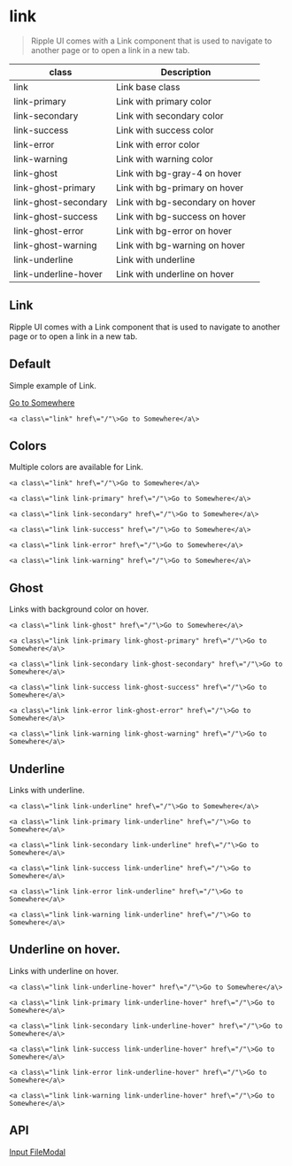 # link

> Ripple UI comes with a Link component that is used to navigate to another page or to open a link in a new tab.

| class                | Description                     |
| -------------------- | ------------------------------- |
| link                 | Link base class                 |
| link-primary         | Link with primary color         |
| link-secondary       | Link with secondary color       |
| link-success         | Link with success color         |
| link-error           | Link with error color           |
| link-warning         | Link with warning color         |
| link-ghost           | Link with bg-gray-4 on hover    |
| link-ghost-primary   | Link with bg-primary on hover   |
| link-ghost-secondary | Link with bg-secondary on hover |
| link-ghost-success   | Link with bg-success on hover   |
| link-ghost-error     | Link with bg-error on hover     |
| link-ghost-warning   | Link with bg-warning on hover   |
| link-underline       | Link with underline             |
| link-underline-hover | Link with underline on hover    |

## Link

Ripple UI comes with a Link component that is used to navigate to another page or to open a link in a new tab.

## [​](#default)Default

Simple example of Link.

[Go to Somewhere](/)

    <a class\="link" href\="/"\>Go to Somewhere</a\>

## [​](#colors)Colors

Multiple colors are available for Link.

    <a class\="link" href\="/"\>Go to Somewhere</a\>

    <a class\="link link-primary" href\="/"\>Go to Somewhere</a\>

    <a class\="link link-secondary" href\="/"\>Go to Somewhere</a\>

    <a class\="link link-success" href\="/"\>Go to Somewhere</a\>

    <a class\="link link-error" href\="/"\>Go to Somewhere</a\>

    <a class\="link link-warning" href\="/"\>Go to Somewhere</a\>

## [​](#ghost)Ghost

Links with background color on hover.

    <a class\="link link-ghost" href\="/"\>Go to Somewhere</a\>

    <a class\="link link-primary link-ghost-primary" href\="/"\>Go to Somewhere</a\>

    <a class\="link link-secondary link-ghost-secondary" href\="/"\>Go to Somewhere</a\>

    <a class\="link link-success link-ghost-success" href\="/"\>Go to Somewhere</a\>

    <a class\="link link-error link-ghost-error" href\="/"\>Go to Somewhere</a\>

    <a class\="link link-warning link-ghost-warning" href\="/"\>Go to Somewhere</a\>

## [​](#underline)Underline

Links with underline.

    <a class\="link link-underline" href\="/"\>Go to Somewhere</a\>

    <a class\="link link-primary link-underline" href\="/"\>Go to Somewhere</a\>

    <a class\="link link-secondary link-underline" href\="/"\>Go to Somewhere</a\>

    <a class\="link link-success link-underline" href\="/"\>Go to Somewhere</a\>

    <a class\="link link-error link-underline" href\="/"\>Go to Somewhere</a\>

    <a class\="link link-warning link-underline" href\="/"\>Go to Somewhere</a\>

## [​](#underline-on-hover)Underline on hover.

Links with underline on hover.

    <a class\="link link-underline-hover" href\="/"\>Go to Somewhere</a\>

    <a class\="link link-primary link-underline-hover" href\="/"\>Go to Somewhere</a\>

    <a class\="link link-secondary link-underline-hover" href\="/"\>Go to Somewhere</a\>

    <a class\="link link-success link-underline-hover" href\="/"\>Go to Somewhere</a\>

    <a class\="link link-error link-underline-hover" href\="/"\>Go to Somewhere</a\>

    <a class\="link link-warning link-underline-hover" href\="/"\>Go to Somewhere</a\>

## [​](#api)API

[Input File](/docs/components/input-file)[Modal](/docs/components/modal)

